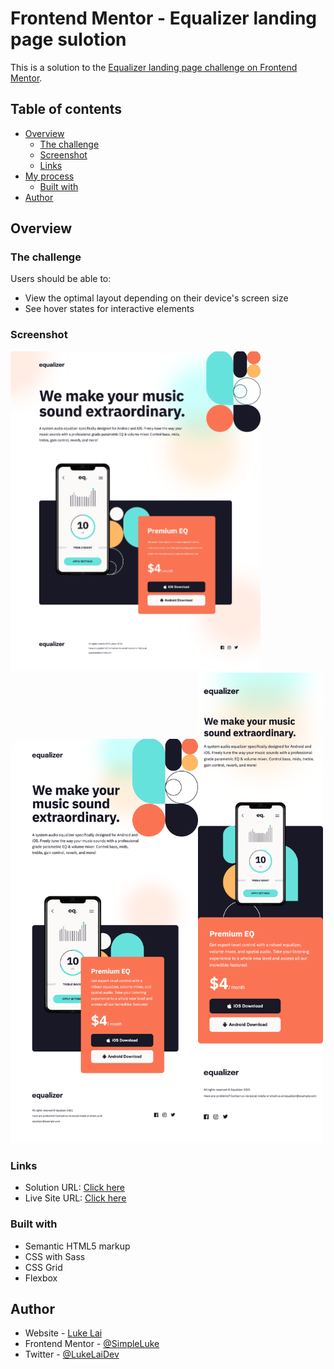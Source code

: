 # Frontend Mentor -  Equalizer landing page sulotion

This is a solution to the [Equalizer landing page challenge on Frontend Mentor](https://www.frontendmentor.io/challenges/equalizer-landing-page-7VJ4gp3DE).

## Table of contents

- [Overview](#overview)
  - [The challenge](#the-challenge)
  - [Screenshot](#screenshot)
  - [Links](#links)
- [My process](#my-process)
  - [Built with](#built-with)
- [Author](#author)



## Overview

### The challenge

Users should be able to:

- View the optimal layout depending on their device's screen size
- See hover states for interactive elements

### Screenshot

<img src="./images/desktop.png" width="400" /><img src="./images/tablet.png" width="300" /><img src="./images/mobile.png" width="200" />


### Links

- Solution URL: [Click here](https://www.frontendmentor.io/solutions/equalizer-landing-page-g01SQI3VtD)
- Live Site URL: [Click here](https://cerulean-arithmetic-ca136f.netlify.app/)

### Built with

- Semantic HTML5 markup
- CSS with Sass
- CSS Grid
- Flexbox

## Author

- Website - [Luke Lai](https://lukelai.tech/)
- Frontend Mentor - [@SimpleLuke](https://www.frontendmentor.io/profile/SimpleLuke)
- Twitter - [@LukeLaiDev](https://www.twitter.com/LukeLaiDev)


